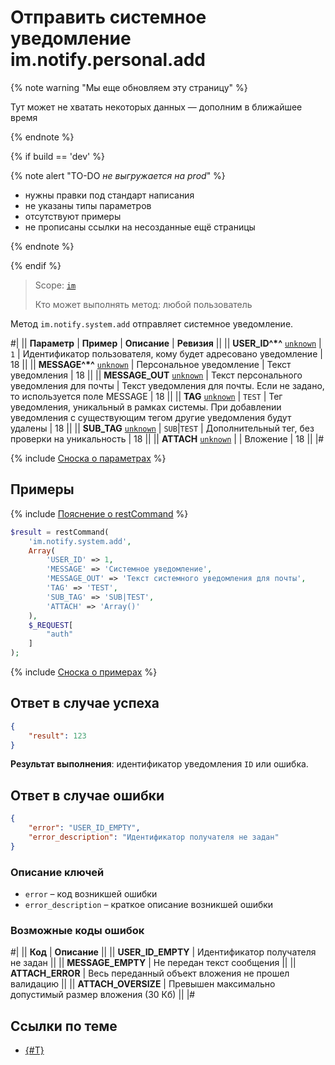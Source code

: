 # Отправить системное уведомление im.notify.personal.add

{% note warning "Мы еще обновляем эту страницу" %}

Тут может не хватать некоторых данных — дополним в ближайшее время

{% endnote %}

{% if build == 'dev' %}

{% note alert "TO-DO _не выгружается на prod_" %}

- нужны правки под стандарт написания
- не указаны типы параметров
- отсутствуют примеры
- не прописаны ссылки на несозданные ещё страницы

{% endnote %}

{% endif %}

> Scope: [`im`](../../scopes/permissions.md)
>
> Кто может выполнять метод: любой пользователь

Метод `im.notify.system.add` отправляет системное уведомление.

#|
|| **Параметр** | **Пример** | **Описание** | **Ревизия** ||
|| **USER_ID^*^**
[`unknown`](../../data-types.md) | `1` | Идентификатор пользователя, кому будет адресовано уведомление | 18 ||
|| **MESSAGE^*^**
[`unknown`](../../data-types.md) | Персональное уведомление | Текст уведомления | 18 ||
|| **MESSAGE_OUT**
[`unknown`](../../data-types.md) | Текст персонального уведомления для почты | Текст уведомления для почты. Если не задано, то используется поле MESSAGE | 18 ||
|| **TAG**
[`unknown`](../../data-types.md) | `TEST` | Тег уведомления, уникальный в рамках системы. При добавлении уведомления с существующим тегом другие уведомления будут удалены | 18 ||
|| **SUB_TAG**
[`unknown`](../../data-types.md) | `SUB`\|`TEST` | Дополнительный тег, без проверки на уникальность | 18 ||
|| **ATTACH**
[`unknown`](../../data-types.md) | | Вложение | 18 ||
|#

{% include [Сноска о параметрах](../../../_includes/required.md) %}

## Примеры

{% include [Пояснение о restCommand](../_includes/rest-command.md) %}

```php
$result = restCommand(
    'im.notify.system.add',
    Array(
        'USER_ID' => 1,
        'MESSAGE' => 'Системное уведомление',
        'MESSAGE_OUT' => 'Текст системного уведомления для почты',
        'TAG' => 'TEST',
        'SUB_TAG' => 'SUB|TEST',
        'ATTACH' => 'Array()'
    ),
    $_REQUEST[
        "auth"
    ]
);
```

{% include [Сноска о примерах](../../../_includes/examples.md) %}

## Ответ в случае успеха

```json
{
    "result": 123
}
```

**Результат выполнения**: идентификатор уведомления `ID` или ошибка.

## Ответ в случае ошибки

```json
{
    "error": "USER_ID_EMPTY",
    "error_description": "Идентификатор получателя не задан"
}
```

### Описание ключей

- `error` – код возникшей ошибки
- `error_description` – краткое описание возникшей ошибки

### Возможные коды ошибок

#|
|| **Код** | **Описание** ||
|| **USER_ID_EMPTY** | Идентификатор получателя не задан ||
|| **MESSAGE_EMPTY** | Не передан текст сообщения ||
|| **ATTACH_ERROR** | Весь переданный объект вложения не прошел валидацию ||
|| **ATTACH_OVERSIZE** | Превышен максимально допустимый размер вложения (30 Кб) ||
|#

## Ссылки по теме

- [{#T}](../messages/attachments/index.md)
